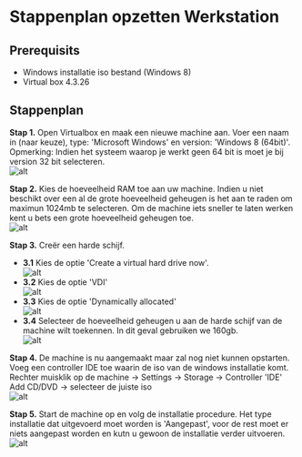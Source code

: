 # Stappenplan opzetten Werkstation

## Prerequisits
  * Windows installatie iso bestand (Windows 8)
  * Virtual box 4.3.26

## Stappenplan

**Stap 1.** Open Virtualbox en maak een nieuwe machine aan. Voer een naam in (naar keuze), type: 'Microsoft Windows' en version: 'Windows 8 (64bit)'.  
Opmerking: Indien het systeem waarop je werkt geen 64 bit is moet je bij version 32 bit selecteren.  
![alt](https://github.com/HoGentTIN/ops-g-07/blob/master/deelopdracht05/werkstation/screenshots/stap1.jpg "stap1")  

**Stap 2.** Kies de hoeveelheid RAM toe aan uw machine. Indien u niet beschikt over een al de grote hoeveelheid geheugen is het aan te raden om maximun 1024mb te selecteren.
Om de machine iets sneller te laten werken kent u bets een grote hoeveelheid geheugen toe.  
![alt](https://github.com/HoGentTIN/ops-g-07/blob/master/deelopdracht05/werkstation/screenshots/stap2.jpg "stap2")  

**Stap 3.** Creër een harde schijf.
  * **3.1** Kies de optie 'Create a virtual hard drive now'.  
  ![alt](https://github.com/HoGentTIN/ops-g-07/blob/master/deelopdracht05/werkstation/screenshots/stap3.1.jpg "stap3.1")  
  * **3.2** Kies de optie 'VDI'  
  ![alt](https://github.com/HoGentTIN/ops-g-07/blob/master/deelopdracht05/werkstation/screenshots/stap3.2.jpg "stap3.2")  
  * **3.3** Kies de optie 'Dynamically allocated'  
  ![alt](https://github.com/HoGentTIN/ops-g-07/blob/master/deelopdracht05/werkstation/screenshots/stap3.3.jpg "stap3.3")
  * **3.4** Selecteer de hoeveelheid geheugen u aan de harde schijf van de machine wilt toekennen. In dit geval gebruiken we 160gb.  
  ![alt](https://github.com/HoGentTIN/ops-g-07/blob/master/deelopdracht05/werkstation/screenshots/stap3.4.jpg "stap3.4")

**Stap 4.** De machine is nu aangemaakt maar zal nog niet kunnen opstarten. Voeg een controller IDE toe waarin de iso van de windows installatie komt.
Rechter muisklik op de machine -> Settings -> Storage -> Controller 'IDE' Add CD/DVD -> selecteer de juiste iso  
![alt](https://github.com/HoGentTIN/ops-g-07/blob/master/deelopdracht05/werkstation/screenshots/stap4.jpg "stap4")

**Stap 5.** Start de machine op en volg de installatie procedure. Het type installatie dat uitgevoerd moet worden is 'Aangepast', voor de rest moet er niets aangepast worden en kutn u gewoon de installatie verder uitvoeren.  
![alt](https://github.com/HoGentTIN/ops-g-07/blob/master/deelopdracht05/werkstation/screenshots/stap5.jpg "stap5")
